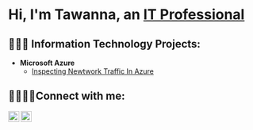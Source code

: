 <h1>Hi, I'm Tawanna, an <a href="https://linkedin.com/in/tawanna-willis">IT Professional</a></h1>

<h2> 👩🏽‍💻 Information Technology Projects:</h2>

- <b>Microsoft Azure</b>
  - [Inspecting Newtwork Traffic In Azure](https://github.com/TawannaWillis/Inspecting-Network-Traffic-In-Azure)
  


 


<h2>🫱🏽‍🫲🏼Connect with me:</h2>


[<img align="left" alt="Josh | Twitter" width="22px" src="https://cdn.jsdelivr.net/npm/simple-icons@v3/icons/twitter.svg" />][twitter]
[<img align="left" alt="Josh | LinkedIn" width="22px" src="https://cdn.jsdelivr.net/npm/simple-icons@v3/icons/linkedin.svg" />][linkedin]


[twitter]: https://twitter.com/tawannacodes
[linkedin]: https://linkedin.com/in/tawanna-willis
